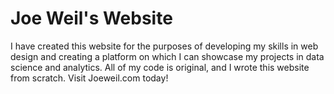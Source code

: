 # Joe Weil's Website
 I have created this website for the purposes of developing my skills in web design and creating a platform on which I can showcase my projects in data science and analytics. All of my code is original, and I wrote this website from scratch. Visit Joeweil.com today!
